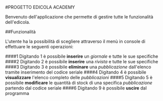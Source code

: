 #PROGETTO EDICOLA ACADEMY

Benvenuto dell'applicazione che permette di gestire tutte le funzionalità dell'edicola.

##Funzionalità

L'utente ha la possibilità di scegliere attraverso il menù in console di effettuare le seguenti operazioni:

####1
Digitando 1 è possibile **inserire** un *giornale* e tutte le sue specifiche
####2
Digitando 2 è possibile **inserire** una *rivista* e tutte le sue specifiche
####3
Digitando 3 è possibile **eliminare** una *pubblicazione* dall'elenco tramite inserimento del codice seriale
####4
Digitando 4 è possibile **visualizzare** l'elenco completo delle *pubblicazioni*
####5
Digitando 5 è possibile **modificare** le quantità di stock di una specifica *pubblicazione* partendo dal codice seriale
####6
Digitando 9 è possibile **uscire** dal programma